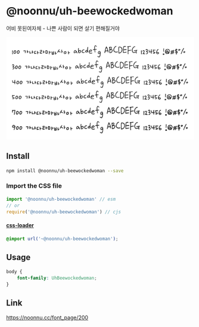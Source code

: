 # @noonnu/uh-beewockedwoman

어비 못된여자체 - 나쁜 사람이 되면 살기 편해질거야

![example](./example.png)

## Install

```bash
npm install @noonnu/uh-beewockedwoman --save
```

### Import the CSS file

```js
import '@noonnu/uh-beewockedwoman' // esm
// or
require('@noonnu/uh-beewockedwoman') // cjs
```

#### [css-loader](https://github.com/webpack-contrib/css-loader)

```css
@import url('~@noonnu/uh-beewockedwoman');
```

## Usage

```css
body {
    font-family: UhBeewockedwoman;
}
```

## Link

https://noonnu.cc/font_page/200
